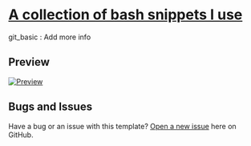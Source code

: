 # [A collection of bash snippets I use](https://maumccoy.github.io/Useful-Shell-Scripts/)

git_basic : Add more info

## Preview
[![Preview](https://github.com/MauMccoy/Half-White/blob/master/assets/img/Screen%20Shot%202020-08-27%20at%2012.05.25%20PM.png)](https://maumccoy.github.io/Useful-Shell-Scripts/)


## Bugs and Issues

Have a bug or an issue with this template? [Open a new issue](https://github.com/MauMccoy/Useful-Shell-Scripts/issues) here on GitHub.
